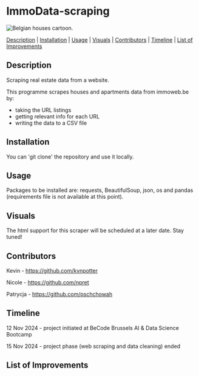 # **ImmoData-scraping**

![Belgian houses cartoon.](https://www.shutterstock.com/image-vector/seamless-border-cute-retro-houses-600nw-1111423082.jpg)

[Description](#Description)     |       [Installation](#Installation)    |       [Usage](#Usage)    |       [Visuals](#Visuals)     |       [Contributors](#Contributors)    |      [Timeline](#Timeline)       |       [List of Improvements](#list-of-improvements)  

## **Description**
Scraping real estate data from a website.

This programme scrapes houses and apartments data from immoweb.be by: 
- taking the URL listings
- getting relevant info for each URL
- writing the data to a CSV file

## **Installation**
You can 'git clone' the repository and use it locally.

## **Usage**
Packages to be installed are: requests, BeautifulSoup, json, os and pandas (requirements file is not available at this point).

## **Visuals**
The html support for this scraper will be scheduled at a later date. Stay tuned!

## **Contributors**
Kevin - https://github.com/kvnpotter

Nicole - https://github.com/npret

Patrycja - https://github.com/pschchowah


## **Timeline**
12 Nov 2024 - project initiated at BeCode Brussels AI & Data Science Bootcamp

15 Nov 2024 - project phase (web scraping and data cleaning) ended


## **List of Improvements**
